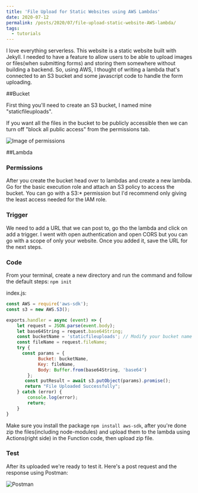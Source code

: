 ```yaml
---
title: 'File Upload for Static Websites using AWS Lambdas'
date: 2020-07-12
permalink: /posts/2020/07/file-upload-static-website-AWS-lambda/
tags:
  - tutorials
---
```


I love everything serverless. This website is a static website built with Jekyll. I needed to have a feature to allow users to be able to upload images or files(when submitting forms) and storing them somewhere without building a backend. So, using AWS, I thought of writing a lambda that's connected to an S3 bucket and some javascript code to handle the form uploading.

##Bucket

First thing you'll need to create an S3 bucket, I named mine "staticfileuploads".

If you want all the files in the bucket to be publicly accessible then we can turn off "block all public access" from the permissions tab.

![Image of permissions](https://yalabsi.com/images/static-upload/1.png)

##Lambda

### Permissions
After you create the bucket head over to lambdas and create a new lambda.
Go for the basic execution role and attach an S3 policy to access the bucket. You can go with a S3:* permission but I'd recommend only giving the least access needed for the IAM role.

### Trigger
We need to add a URL that we can post to, go tho the lambda and click on add a trigger. I went with open authentication and open CORS but you can go with a scope of only your website. Once you added it, save the URL for the next steps.

### Code
From your terminal, create a new directory and run the command and follow the default steps:
`npm init`

index.js:
```js
const AWS = require('aws-sdk');
const s3 = new AWS.S3();

exports.handler = async (event) => {
    let request = JSON.parse(event.body);
    let base64String = request.base64String;
    const bucketName = 'staticfileuploads'; // Modify your bucket name
    const fileName = request.fileName;
    try {
      const params = {
            Bucket: bucketName,
            Key: fileName,
            Body: Buffer.from(base64String, 'base64')
        };
       const putResult = await s3.putObject(params).promise();
       return "File Uploaded Successfully";
    } catch (error) {
        console.log(error);
        return;
    }
}
```
Make sure you install the package `npm install aws-sdk`, after you're done zip the files(including node-modules) and upload them to the lambda using Actions(right side) in the Function code, then upload zip file.

### Test
After its uploaded we're ready to test it. Here's a post request and the response using Postman:

![Postman](https://yalabsi.com/images/static-upload/3.png)
